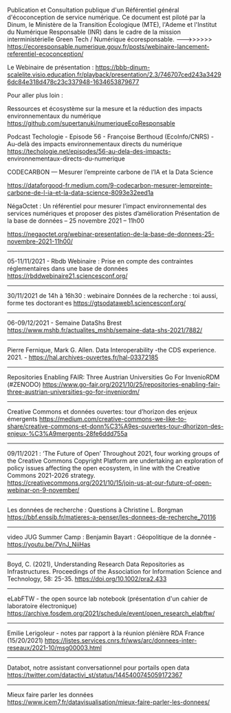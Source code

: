 Publication et Consultation publique d'un Référentiel général d'écoconception de service numérique.
Ce document est piloté par la Dinum, le Ministère de la Transition Écologique (MTE), l'Ademe et l'Institut du Numérique Responsable (INR) dans le cadre de la mission interministérielle Green Tech / Numérique écoresponsable.
--->>>>>> https://ecoresponsable.numerique.gouv.fr/posts/webinaire-lancement-referentiel-ecoconception/

Le Webinaire de présentation : https://bbb-dinum-scalelite.visio.education.fr/playback/presentation/2.3/746707ced243a34296dc84e318d478c23c337948-1634653879677

Pour aller plus loin :

Ressources et écosystème sur la mesure et la réduction des impacts environnementaux du numérique
    https://github.com/supertanuki/numeriqueEcoResponsable

Podcast Techologie - Episode 56 - Françoise Berthoud (EcoInfo/CNRS) - Au-delà des impacts environnementaux directs du numérique
    https://techologie.net/episodes/56-au-dela-des-impacts-
environnementaux-directs-du-numerique

CODECARBON — Mesurer l’empreinte carbone de l’IA et la Data Science

https://dataforgood-fr.medium.com/9-codecarbon-mesurer-lempreinte-carbone-de-l-ia-et-la-data-science-8093e32eed1a

NégaOctet : Un référentiel pour mesurer l’impact environnemental des services numériques et proposer des pistes d’amélioration
Présentation de la base de données – 25 novembre 2021 – 11h00

https://negaoctet.org/webinar-presentation-de-la-base-de-donnees-25-novembre-2021-11h00/

--------------------

05-11/11/2021 - Rbdb Webinaire : Prise en compte des contraintes réglementaires dans une base de données
https://rbddwebinaire21.sciencesconf.org/

--------------------

30/11/2021 de 14h à 16h30 : webinaire Données de la recherche : toi aussi, forme tes doctorant·es
https://gtsodataweb1.sciencesconf.org/

--------------------

06-09/12/2021 - Semaine DataShs Brest
https://www.mshb.fr/actualites_mshb/semaine-data-shs-2021/7882/

--------------------

Pierre Fernique, Mark G. Allen. Data Interoperability -the CDS experience. 2021. - https://hal.archives-ouvertes.fr/hal-03372185

--------------------

Repositories Enabling FAIR: Three Austrian Universities Go For InvenioRDM (#ZENODO)
https://www.go-fair.org/2021/10/25/repositories-enabling-fair-three-austrian-universities-go-for-inveniordm/

--------------------

Creative Commons et données ouvertes: tour d’horizon des enjeux émergents
https://medium.com/creative-commons-we-like-to-share/creative-commons-et-donn%C3%A9es-ouvertes-tour-dhorizon-des-enjeux-%C3%A9mergents-28fe6ddd755a

--------------------

09/11/2021 : ‘The Future of Open’
Throughout 2021, four working groups of the Creative Commons Copyright Platform are undertaking an exploration of policy issues affecting the open ecosystem, in line with the Creative Commons 2021-2026 strategy. https://creativecommons.org/2021/10/15/join-us-at-our-future-of-open-webinar-on-9-november/

--------------------

Les données de recherche : Questions à Christine L. Borgman
https://bbf.enssib.fr/matieres-a-penser/les-donnees-de-recherche_70116

--------------------

video JUG Summer Camp : Benjamin Bayart : Géopolitique de la donnée - https://youtu.be/7VnJ_NiiHas

--------------------

Boyd, C. (2021), Understanding Research Data Repositories as Infrastructures. Proceedings of the Association for Information Science and Technology, 58: 25-35. https://doi.org/10.1002/pra2.433

--------------------

eLabFTW - the open source lab notebook (présentation d'un cahier de laboratoire électronique)
https://archive.fosdem.org/2021/schedule/event/open_research_elabftw/

--------------------

Emilie Lerigoleur - notes par rapport à la réunion plénière RDA France (15/20/2021)
https://listes.services.cnrs.fr/wws/arc/donnees-inter-reseaux/2021-10/msg00003.html

--------------------

Databot, notre assistant conversationnel pour portails open data
https://twitter.com/datactivi_st/status/1445400745059172367

--------------------

Mieux faire parler les données
https://www.icem7.fr/datavisualisation/mieux-faire-parler-les-donnees/


